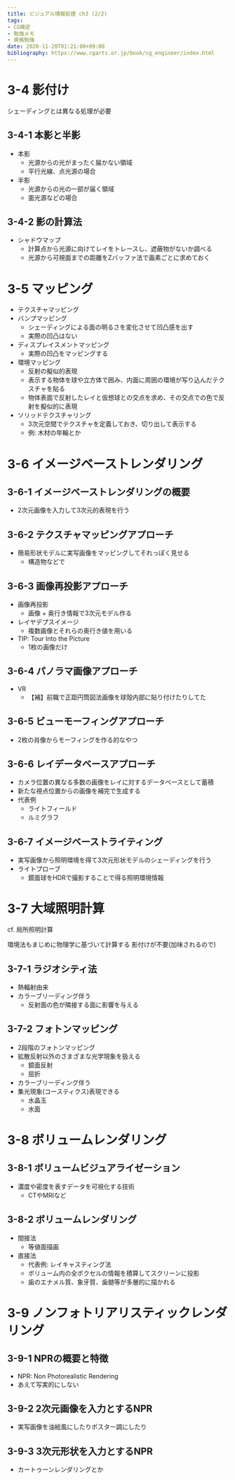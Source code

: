 ```yaml
---
title: ビジュアル情報処理 ch3 (2/2)
tags:
- CG検定
- 勉強メモ
- 資格勉強
date: 2020-11-20T01:21:00+09:00
bibliography: https://www.cgarts.or.jp/book/cg_engineer/index.html
---
```



# 3-4 影付け #

シェーディングとは異なる処理が必要

## 3-4-1 本影と半影 ##

- 本影
  - 光源からの光がまったく届かない領域
  - 平行光線、点光源の場合
- 半影
  - 光源からの光の一部が届く領域
  - 面光源などの場合


## 3-4-2 影の計算法 ##

- シャドウマップ
  - 計算点から光源に向けてレイをトレースし、遮蔽物がないか調べる
  - 光源から可視面までの距離をZバッファ法で画素ごとに求めておく


# 3-5 マッピング #

- テクスチャマッピング
- バンプマッピング
  - シェーディングによる面の明るさを変化させて凹凸感を出す
  - 実際の凹凸はない
- ディスプレイスメントマッピング
  - 実際の凹凸をマッピングする
- 環境マッピング
  - 反射の擬似的表現
  - 表示する物体を球や立方体で囲み、内面に周囲の環境が写り込んだテクスチャを貼る
  - 物体表面で反射したレイと仮想球との交点を求め、その交点での色で反射を擬似的に表現
- ソリッドテクスチャリング
  - 3次元空間でテクスチャを定義しておき、切り出して表示する
  - 例: 木材の年輪とか


# 3-6 イメージベーストレンダリング #

## 3-6-1 イメージベーストレンダリングの概要 ##

- 2次元画像を入力して3次元的表現を行う


## 3-6-2 テクスチャマッピングアプローチ ##

- 簡易形状モデルに実写画像をマッピングしてそれっぽく見せる
  - 構造物などで


## 3-6-3 画像再投影アプローチ ##

- 画像再投影
  - 画像 + 奥行き情報で3次元モデル作る
- レイヤデプスイメージ
  - 複数画像とそれらの奥行き値を用いる
- TIP: Tour Into the Picture
  - 1枚の画像だけ


## 3-6-4 パノラマ画像アプローチ ##

- VR
  - 【補】前職で正距円筒図法画像を球殻内部に貼り付けたりしてた


## 3-6-5 ビューモーフィングアプローチ ##

- 2枚の肖像からモーフィングを作る的なやつ


## 3-6-6 レイデータベースアプローチ ##

- カメラ位置の異なる多数の画像をレイに対するデータベースとして蓄積
- 新たな視点位置からの画像を補完で生成する
- 代表例
  - ライトフィールド
  - ルミグラフ

## 3-6-7 イメージベーストライティング ##

- 実写画像から照明環境を得て3次元形状モデルのシェーディングを行う
- ライトプローブ
  - 鏡面球をHDRで撮影することで得る照明環境情報


# 3-7 大域照明計算 #

cf. 局所照明計算

環境法もまじめに物理学に基づいて計算する
影付けが不要(加味されるので)

## 3-7-1 ラジオシティ法 ##

- 熱輻射由来
- カラーブリーディング伴う
  - 反射面の色が隣接する面に影響を与える

## 3-7-2 フォトンマッピング ##

- 2段階のフォトンマッピング
- 拡散反射以外のさまざまな光学現象を扱える
  - 鏡面反射
  - 屈折
- カラーブリーディング伴う
- 集光現象(コースティクス)表現できる
  - 水晶玉
  - 水面

# 3-8 ボリュームレンダリング #

## 3-8-1 ボリュームビジュアライゼーション ##

- 濃度や密度を表すデータを可視化する技術
  - CTやMRIなど

## 3-8-2 ボリュームレンダリング ##

- 間接法
  - 等値面描画
- 直接法
  - 代表例: レイキャスティング法
  - ボリューム内の全ボクセルの情報を積算してスクリーンに投影
  - 歯のエナメル質、象牙質、歯髄等が多層的に描かれる


# 3-9 ノンフォトリアリスティックレンダリング #

## 3-9-1 NPRの概要と特徴 ##

- NPR: Non Photorealistic Rendering
- あえて写実的にしない

## 3-9-2 2次元画像を入力とするNPR ##

- 実写画像を油絵風にしたりポスター調にしたり

## 3-9-3 3次元形状を入力とするNPR ##

- カートゥーンレンダリングとか

